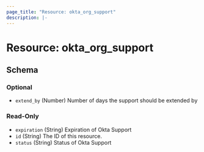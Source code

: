 ```yaml
---
page_title: "Resource: okta_org_support"
description: |-
---
```


# Resource: okta_org_support

<!-- schema generated by tfplugindocs -->

## Schema

### Optional

- `extend_by` (Number) Number of days the support should be extended by

### Read-Only

- `expiration` (String) Expiration of Okta Support
- `id` (String) The ID of this resource.
- `status` (String) Status of Okta Support
